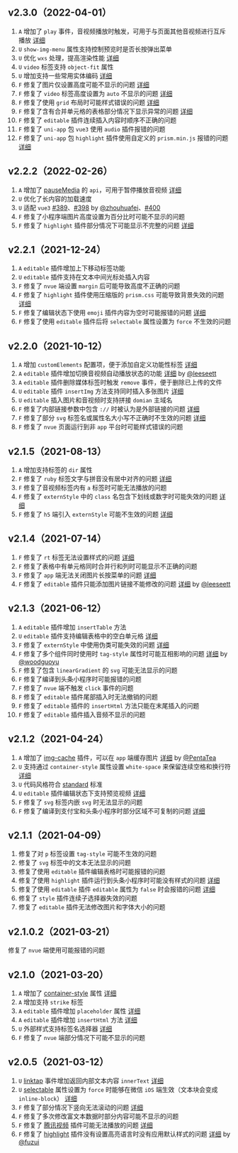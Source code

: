 ## v2.3.0（2022-04-01）
1. `A` 增加了 `play` 事件，音视频播放时触发，可用于与页面其他音视频进行互斥播放 [详细](basic/event#play)
2. `U` `show-img-menu` 属性支持控制预览时是否长按弹出菜单
3. `U` 优化 `wxs` 处理，提高渲染性能 [详细](https://developers.weixin.qq.com/community/develop/article/doc/0006cc2b204740f601bd43fa25a413)  
4. `U` `video` 标签支持 `object-fit` 属性
5. `U` 增加支持一些常用实体编码 [详细](https://github.com/jin-yufeng/mp-html/issues/418)
6. `F` 修复了图片仅设置高度可能不显示的问题 [详细](https://github.com/jin-yufeng/mp-html/issues/410)
7. `F` 修复了 `video` 标签高度设置为 `auto` 不显示的问题 [详细](https://github.com/jin-yufeng/mp-html/issues/411)
8. `F` 修复了使用 `grid` 布局时可能样式错误的问题 [详细](https://github.com/jin-yufeng/mp-html/issues/413)
9. `F` 修复了含有合并单元格的表格部分情况下显示异常的问题 [详细](https://github.com/jin-yufeng/mp-html/issues/417)
10. `F` 修复了 `editable` 插件连续插入内容时顺序不正确的问题
11. `F` 修复了 `uni-app` 包 `vue3` 使用 `audio` 插件报错的问题
12. `F` 修复了 `uni-app` 包 `highlight` 插件使用自定义的 `prism.min.js` 报错的问题 [详细](https://github.com/jin-yufeng/mp-html/issues/416)
## v2.2.2（2022-02-26）
1. `A` 增加了 [pauseMedia](https://jin-yufeng.gitee.io/mp-html/#/advanced/api#pauseMedia) 的 `api`，可用于暂停播放音视频 [详细](https://github.com/jin-yufeng/mp-html/issues/317)
2. `U` 优化了长内容的加载速度  
3. `U` 适配 `vue3` [#389](https://github.com/jin-yufeng/mp-html/issues/389)、[#398](https://github.com/jin-yufeng/mp-html/pull/398) by [@zhouhuafei](https://github.com/zhouhuafei)、[#400](https://github.com/jin-yufeng/mp-html/issues/400)
4. `F` 修复了小程序端图片高度设置为百分比时可能不显示的问题
5. `F` 修复了 `highlight` 插件部分情况下可能显示不完整的问题 [详细](https://github.com/jin-yufeng/mp-html/issues/403)
## v2.2.1（2021-12-24）
1. `A` `editable` 插件增加上下移动标签功能
2. `U` `editable` 插件支持在文本中间光标处插入内容
3. `F` 修复了 `nvue` 端设置 `margin` 后可能导致高度不正确的问题
4. `F` 修复了 `highlight` 插件使用压缩版的 `prism.css` 可能导致背景失效的问题 [详细](https://github.com/jin-yufeng/mp-html/issues/367)
5. `F` 修复了编辑状态下使用 `emoji` 插件内容为空时可能报错的问题 [详细](https://github.com/jin-yufeng/mp-html/issues/371)
6. `F` 修复了使用 `editable` 插件后将 `selectable` 属性设置为 `force` 不生效的问题
## v2.2.0（2021-10-12）
1. `A` 增加 `customElements` 配置项，便于添加自定义功能性标签 [详细](https://github.com/jin-yufeng/mp-html/issues/350)
2. `A` `editable` 插件增加切换音视频自动播放状态的功能 [详细](https://github.com/jin-yufeng/mp-html/pull/341) by [@leeseett](https://github.com/leeseett)
3. `A` `editable` 插件删除媒体标签时触发 `remove` 事件，便于删除已上传的文件
4. `U` `editable` 插件 `insertImg` 方法支持同时插入多张图片 [详细](https://github.com/jin-yufeng/mp-html/issues/342)
5. `U` `editable` 插入图片和音视频时支持拼接 `domian` 主域名
6. `F` 修复了内部链接参数中包含 `://` 时被认为是外部链接的问题 [详细](https://github.com/jin-yufeng/mp-html/issues/356)
7. `F` 修复了部分 `svg` 标签名或属性名大小写不正确时不生效的问题 [详细](https://github.com/jin-yufeng/mp-html/issues/351)
8. `F` 修复了 `nvue` 页面运行到非 `app` 平台时可能样式错误的问题
## v2.1.5（2021-08-13）
1. `A` 增加支持标签的 `dir` 属性
2. `F` 修复了 `ruby` 标签文字与拼音没有居中对齐的问题 [详细](https://github.com/jin-yufeng/mp-html/issues/325)
3. `F` 修复了音视频标签内有 `a` 标签时可能无法播放的问题
4. `F` 修复了 `externStyle` 中的 `class` 名包含下划线或数字时可能失效的问题 [详细](https://github.com/jin-yufeng/mp-html/issues/326)
5. `F` 修复了 `h5` 端引入 `externStyle` 可能不生效的问题 [详细](https://github.com/jin-yufeng/mp-html/issues/326)
## v2.1.4（2021-07-14）
1. `F` 修复了 `rt` 标签无法设置样式的问题 [详细](https://github.com/jin-yufeng/mp-html/issues/318)
2. `F` 修复了表格中有单元格同时合并行和列时可能显示不正确的问题
3. `F` 修复了 `app` 端无法关闭图片长按菜单的问题 [详细](https://github.com/jin-yufeng/mp-html/issues/322)
4. `F` 修复了 `editable` 插件只能添加图片链接不能修改的问题 [详细](https://github.com/jin-yufeng/mp-html/pull/312) by [@leeseett](https://github.com/leeseett)
## v2.1.3（2021-06-12）
1. `A` `editable` 插件增加 `insertTable` 方法
2. `U` `editable` 插件支持编辑表格中的空白单元格 [详细](https://github.com/jin-yufeng/mp-html/issues/310)
3. `F` 修复了 `externStyle` 中使用伪类可能失效的问题 [详细](https://github.com/jin-yufeng/mp-html/issues/298)
4. `F` 修复了多个组件同时使用时 `tag-style` 属性时可能互相影响的问题 [详细](https://github.com/jin-yufeng/mp-html/pull/305) by [@woodguoyu](https://github.com/woodguoyu)
5. `F` 修复了包含 `linearGradient` 的 `svg` 可能无法显示的问题
6. `F` 修复了编译到头条小程序时可能报错的问题
7. `F` 修复了 `nvue` 端不触发 `click` 事件的问题
8. `F` 修复了 `editable` 插件尾部插入时无法撤销的问题
9. `F` 修复了 `editable` 插件的 `insertHtml` 方法只能在末尾插入的问题
10. `F` 修复了 `editable` 插件插入音频不显示的问题
## v2.1.2（2021-04-24）
1. `A` 增加了 [img-cache](https://jin-yufeng.gitee.io/mp-html/#/advanced/plugin#img-cache) 插件，可以在 `app` 端缓存图片 [详细](https://github.com/jin-yufeng/mp-html/issues/292) by [@PentaTea](https://github.com/PentaTea)
2. `U` 支持通过 `container-style` 属性设置 `white-space` 来保留连续空格和换行符 [详细](https://jin-yufeng.gitee.io/mp-html/#/question/faq#space)
3. `U` 代码风格符合 [standard](https://standardjs.com) 标准
4. `U` `editable` 插件编辑状态下支持预览视频 [详细](https://github.com/jin-yufeng/mp-html/issues/286)
5. `F` 修复了 `svg` 标签内嵌 `svg` 时无法显示的问题
6. `F` 修复了编译到支付宝和头条小程序时部分区域不可复制的问题 [详细](https://github.com/jin-yufeng/mp-html/issues/291)
## v2.1.1（2021-04-09）
1. 修复了对 `p` 标签设置 `tag-style` 可能不生效的问题
2. 修复了 `svg` 标签中的文本无法显示的问题
3. 修复了使用 `editable` 插件编辑表格时可能报错的问题
4. 修复了使用 `highlight` 插件运行到头条小程序时可能没有样式的问题 [详细](https://github.com/jin-yufeng/mp-html/issues/280)
5. 修复了使用 `editable` 插件 `editable` 属性为 `false` 时会报错的问题 [详细](https://github.com/jin-yufeng/mp-html/issues/284)
6. 修复了 `style` 插件连续子选择器失效的问题
7. 修复了 `editable` 插件无法修改图片和字体大小的问题
## v2.1.0.2（2021-03-21）
修复了 `nvue` 端使用可能报错的问题
## v2.1.0（2021-03-20）
1. `A` 增加了 [container-style](https://jin-yufeng.gitee.io/mp-html/#/basic/prop#container-style) 属性 [详细](https://gitee.com/jin-yufeng/mp-html/pulls/1)
2. `A` 增加支持 `strike` 标签
3. `A` `editable` 插件增加 `placeholder` 属性 [详细](https://jin-yufeng.gitee.io/mp-html/#/advanced/plugin#editable)
4. `A` `editable` 插件增加 `insertHtml` 方法 [详细](https://jin-yufeng.gitee.io/mp-html/#/advanced/plugin#editable)
5. `U` 外部样式支持标签名选择器 [详细](https://jin-yufeng.gitee.io/mp-html/#/overview/quickstart#setting)
6. `F` 修复了 `nvue` 端部分情况下可能不显示的问题
## v2.0.5（2021-03-12）
1. `U` [linktap](https://jin-yufeng.gitee.io/mp-html/#/basic/event#linktap) 事件增加返回内部文本内容 `innerText` [详细](https://github.com/jin-yufeng/mp-html/issues/271)
2. `U` [selectable](https://jin-yufeng.gitee.io/mp-html/#/basic/prop#selectable) 属性设置为 `force` 时能够在微信 `iOS` 端生效（文本块会变成 `inline-block`） [详细](https://github.com/jin-yufeng/mp-html/issues/267)
3. `F` 修复了部分情况下竖向无法滚动的问题 [详细](https://github.com/jin-yufeng/mp-html/issues/182)
4. `F` 修复了多次修改富文本数据时部分内容可能不显示的问题
5. `F` 修复了 [腾讯视频](https://jin-yufeng.gitee.io/mp-html/#/advanced/plugin#txv-video) 插件可能无法播放的问题 [详细](https://github.com/jin-yufeng/mp-html/issues/265)
6. `F` 修复了 [highlight](https://jin-yufeng.gitee.io/mp-html/#/advanced/plugin#highlight) 插件没有设置高亮语言时没有应用默认样式的问题 [详细](https://github.com/jin-yufeng/mp-html/issues/276) by [@fuzui](https://github.com/fuzui)
